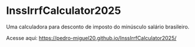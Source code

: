 # InssIrrfCalculator2025
Uma calculadora para desconto de imposto do minúsculo salário brasileiro.

Acesse aqui: https://pedro-miguel20.github.io/InssIrrfCalculator2025/
